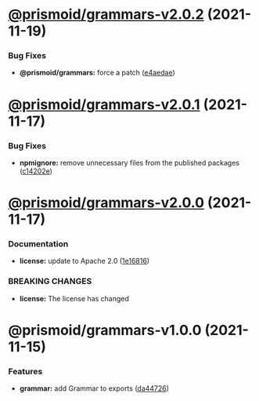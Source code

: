 # [@prismoid/grammars-v2.0.2](https://github.com/loopholelabs/prismoid/compare/@prismoid/grammars-v2.0.1...@prismoid/grammars-v2.0.2) (2021-11-19)


### Bug Fixes

* **@prismoid/grammars:** force a patch ([e4aedae](https://github.com/loopholelabs/prismoid/commit/e4aedae1fe516b4f178f506c4ccef8884667c353))



# [@prismoid/grammars-v2.0.1](https://github.com/loopholelabs/prismoid/compare/@prismoid/grammars-v2.0.0...@prismoid/grammars-v2.0.1) (2021-11-17)


### Bug Fixes

* **npmignore:** remove unnecessary files from the published packages ([c14202e](https://github.com/loopholelabs/prismoid/commit/c14202e9b06b1f4eaa6d7e18eb8fa225408010ad))



# [@prismoid/grammars-v2.0.0](https://github.com/loopholelabs/prismoid/compare/@prismoid/grammars-v1.1.0...@prismoid/grammars-v2.0.0) (2021-11-17)


### Documentation

* **license:** update to Apache 2.0 ([1e16816](https://github.com/loopholelabs/prismoid/commit/1e168165061381bd5fd115bb55edd583d082a0a5))


### BREAKING CHANGES

* **license:** The license has changed



# @prismoid/grammars-v1.0.0 (2021-11-15)


### Features

* **grammar:** add Grammar to exports ([da44726](https://github.com/loopholelabs/prismoid/commit/da447261f73374d135ccf27177a1ba2aaf69a05a))
